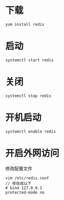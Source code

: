 # 下载

```shell
yum install redis
```

# 启动

```shell
systemctl start redis
```

# 关闭

```shell
systemctl stop redis
```

# 开机启动

```shell
systemctl enable redis
```

# 开启外网访问

修改配置文件
```shell
vim /etc/redis.conf
// 修改成以下
# bind 127.0.0.1 
protected-mode no
```
